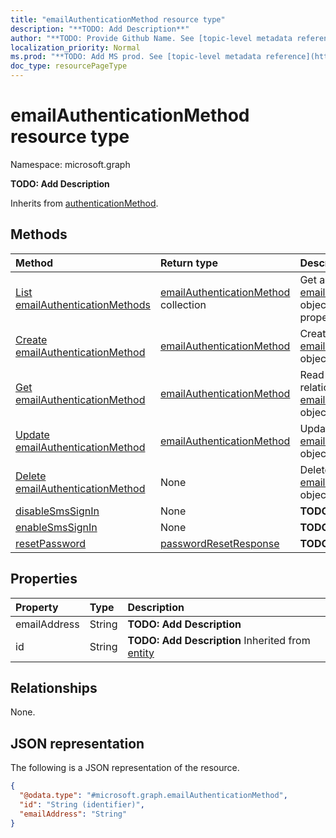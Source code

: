 ```yaml
---
title: "emailAuthenticationMethod resource type"
description: "**TODO: Add Description**"
author: "**TODO: Provide Github Name. See [topic-level metadata reference](https://msgo.azurewebsites.net/add/document/guidelines/metadata.html#topic-level-metadata)**"
localization_priority: Normal
ms.prod: "**TODO: Add MS prod. See [topic-level metadata reference](https://msgo.azurewebsites.net/add/document/guidelines/metadata.html#topic-level-metadata)**"
doc_type: resourcePageType
---
```


# emailAuthenticationMethod resource type

Namespace: microsoft.graph



**TODO: Add Description**


Inherits from [authenticationMethod](../resources/authenticationmethod.md).

## Methods
|Method|Return type|Description|
|:---|:---|:---|
|[List emailAuthenticationMethods](../api/emailauthenticationmethod-list.md)|[emailAuthenticationMethod](../resources/emailauthenticationmethod.md) collection|Get a list of the [emailAuthenticationMethod](../resources/emailauthenticationmethod.md) objects and their properties.|
|[Create emailAuthenticationMethod](../api/emailauthenticationmethod-create.md)|[emailAuthenticationMethod](../resources/emailauthenticationmethod.md)|Create a new [emailAuthenticationMethod](../resources/emailauthenticationmethod.md) object.|
|[Get emailAuthenticationMethod](../api/emailauthenticationmethod-get.md)|[emailAuthenticationMethod](../resources/emailauthenticationmethod.md)|Read the properties and relationships of an [emailAuthenticationMethod](../resources/emailauthenticationmethod.md) object.|
|[Update emailAuthenticationMethod](../api/emailauthenticationmethod-update.md)|[emailAuthenticationMethod](../resources/emailauthenticationmethod.md)|Update the properties of an [emailAuthenticationMethod](../resources/emailauthenticationmethod.md) object.|
|[Delete emailAuthenticationMethod](../api/emailauthenticationmethod-delete.md)|None|Deletes an [emailAuthenticationMethod](../resources/emailauthenticationmethod.md) object.|
|[disableSmsSignIn](../api/emailauthenticationmethod-disablesmssignin.md)|None|**TODO: Add Description**|
|[enableSmsSignIn](../api/emailauthenticationmethod-enablesmssignin.md)|None|**TODO: Add Description**|
|[resetPassword](../api/emailauthenticationmethod-resetpassword.md)|[passwordResetResponse](../resources/passwordresetresponse.md)|**TODO: Add Description**|

## Properties
|Property|Type|Description|
|:---|:---|:---|
|emailAddress|String|**TODO: Add Description**|
|id|String|**TODO: Add Description** Inherited from [entity](../resources/entity.md)|

## Relationships
None.

## JSON representation
The following is a JSON representation of the resource.
<!-- {
  "blockType": "resource",
  "keyProperty": "id",
  "@odata.type": "microsoft.graph.emailAuthenticationMethod",
  "baseType": "microsoft.graph.authenticationMethod",
  "openType": false
}
-->
``` json
{
  "@odata.type": "#microsoft.graph.emailAuthenticationMethod",
  "id": "String (identifier)",
  "emailAddress": "String"
}
```

